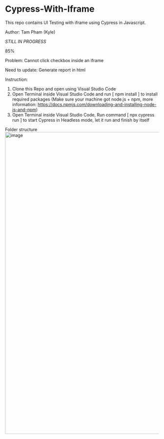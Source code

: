 # Cypress-With-Iframe

This repo contains UI Testing with iframe using Cypress in Javascript.

Author: Tam Pham (Kyle)

*STILL IN PROGRESS*

85%

Problem: Cannot click checkbox inside an iframe

Need to update: Generate report in html 


Instruction:

1. Clone this Repo and open using Visual Studio Code
2. Open Terminal inside Visual Studio Code and run [ npm install ] to install required packages (Make sure your machine got node.js + npm, more information: https://docs.npmjs.com/downloading-and-installing-node-js-and-npm)
4. Open Terminal inside Visual Studio Code, Run command [ npx cypress run ] to start Cypress in Headless mode, let it run and finish by itself

Folder structure 
<img width="988" alt="image" src="https://user-images.githubusercontent.com/73167411/172040331-3a9598b6-876d-438a-b901-a87724dc7d98.png">
